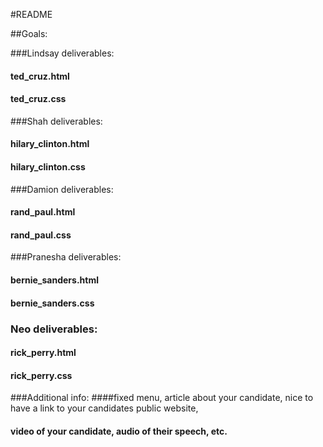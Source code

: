 #README 

##Goals: 

###Lindsay  deliverables:
#### ted_cruz.html
#### ted_cruz.css

###Shah  deliverables:
#### hilary_clinton.html
#### hilary_clinton.css

###Damion  deliverables:
#### rand_paul.html
#### rand_paul.css

###Pranesha  deliverables:
#### bernie_sanders.html
#### bernie_sanders.css

### Neo  deliverables:
#### rick_perry.html
#### rick_perry.css

###Additional info:
####fixed menu, article about your candidate, nice to have a link to your candidates public website, 
#### video of your candidate, audio of their speech, etc.
